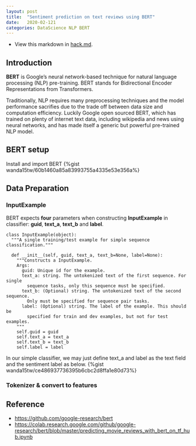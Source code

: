 ```yaml
---
layout: post
title:  "Sentiment prediction on text reviews using BERT"
date:   2020-02-121
categories: DataScience NLP BERT
---
```

* View this markdown in [hack.md](https://hackmd.io/@wG5x2COsRkOpxhsHnBO1_A/HJA4rcyXU).
## Introduction

**BERT** is Google’s neural network-based technique for natural language processing (NLP) pre-training. BERT stands for Bidirectional Encoder Representations from Transformers.

Traditionally, NLP requires many preprocessing techniques and the model performance sacrifies due to the trade off between data size and computation efficiency. Luckily Google open sourced BERT, which has trained on plenty of internet text data, including wikipedia and news using neural networks, and has made itself a generic but powerful pre-trained NLP model.

## BERT setup
Install and import BERT
{%gist wanda15tw/60b1460a85a83993755a4335e53e356a%}

## Data Preparation

### InputExample
BERT expects **four** parameters when constructing **InputExample** in classifier: **guid**, **text_a**, **text_b** and **label**.

```
class InputExample(object):
  """A single training/test example for simple sequence classification."""

  def __init__(self, guid, text_a, text_b=None, label=None):
    """Constructs a InputExample.
    Args:
      guid: Unique id for the example.
      text_a: string. The untokenized text of the first sequence. For single
        sequence tasks, only this sequence must be specified.
      text_b: (Optional) string. The untokenized text of the second sequence.
        Only must be specified for sequence pair tasks.
      label: (Optional) string. The label of the example. This should be
        specified for train and dev examples, but not for test examples.
    """
    self.guid = guid
    self.text_a = text_a
    self.text_b = text_b
    self.label = label
```

In our simple classifier, we may just define text_a and label as the text field and the sentiment label as below.
{%gist wanda15tw/ce486937736395b6cbc2d8ffa1e80d73%}

### Tokenizer & convert to features



## Reference

* https://github.com/google-research/bert
* https://colab.research.google.com/github/google-research/bert/blob/master/predicting_movie_reviews_with_bert_on_tf_hub.ipynb